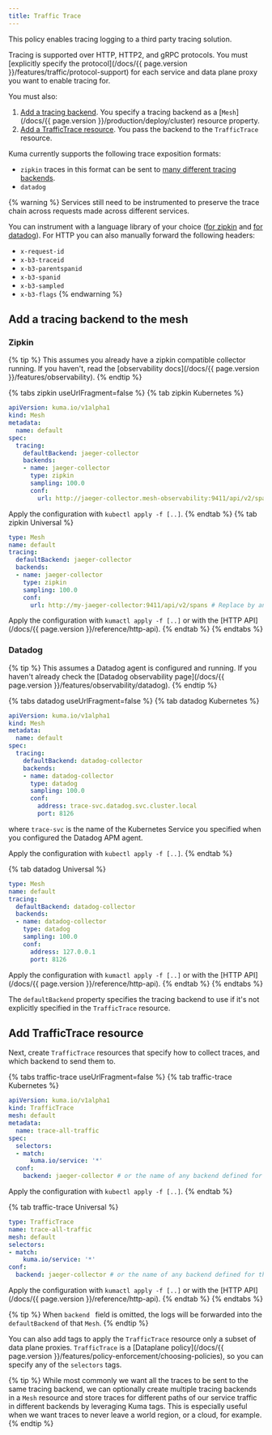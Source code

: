 ```yaml
---
title: Traffic Trace
---
```


This policy enables tracing logging to a third party tracing solution. 

Tracing is supported over HTTP, HTTP2, and gRPC protocols. You must [explicitly specify the protocol](/docs/{{ page.version }}/features/traffic/protocol-support) for each service and data plane proxy you want to enable tracing for.

You must also:

1. [Add a tracing backend](#add-a-tracing-backend-to-the-mesh). You specify a tracing backend as a [`Mesh`](/docs/{{ page.version }}/production/deploy/cluster) resource property.
2. [Add a TrafficTrace resource](#add-traffictrace-resource). You pass the backend to the `TrafficTrace` resource.

Kuma currently supports the following trace exposition formats:

* `zipkin` traces in this format can be sent to [many different tracing backends](https://github.com/openzipkin/openzipkin.github.io/issues/65). 
* `datadog`

{% warning %}
Services still need to be instrumented to preserve the trace chain across requests made across different services.

You can instrument with a language library of your choice ([for zipkin](https://zipkin.io/pages/tracers_instrumentation) and [for datadog](https://docs.datadoghq.com/tracing/setup_overview/setup/java/?tab=containers)).
For HTTP you can also manually forward the following headers:

* `x-request-id`
* `x-b3-traceid`
* `x-b3-parentspanid`
* `x-b3-spanid`
* `x-b3-sampled`
* `x-b3-flags`
{% endwarning %}

## Add a tracing backend to the mesh

### Zipkin

{% tip %}
This assumes you already have a zipkin compatible collector running.
If you haven't, read the [observability docs](/docs/{{ page.version }}/features/observability).
{% endtip %}

{% tabs zipkin useUrlFragment=false %}
{% tab zipkin Kubernetes %}

```yaml
apiVersion: kuma.io/v1alpha1
kind: Mesh
metadata:
  name: default
spec:
  tracing:
    defaultBackend: jaeger-collector
    backends:
    - name: jaeger-collector
      type: zipkin
      sampling: 100.0
      conf:
        url: http://jaeger-collector.mesh-observability:9411/api/v2/spans # If not using `kuma install observability` replace by any zipkin compatible collector address.
```

Apply the configuration with `kubectl apply -f [..]`.
{% endtab %}
{% tab zipkin Universal %}
```yaml
type: Mesh
name: default
tracing:
  defaultBackend: jaeger-collector
  backends:
  - name: jaeger-collector
    type: zipkin
    sampling: 100.0
    conf:
      url: http://my-jaeger-collector:9411/api/v2/spans # Replace by any zipkin compatible collector address.
```

Apply the configuration with `kumactl apply -f [..]` or with the [HTTP API](/docs/{{ page.version }}/reference/http-api).
{% endtab %}
{% endtabs %}

### Datadog

{% tip %}
This assumes a Datadog agent is configured and running. If you haven't already check the [Datadog observability page](/docs/{{ page.version }}/features/observability/datadog). 
{% endtip %}

{% tabs datadog useUrlFragment=false %}
{% tab datadog Kubernetes %}

```yaml
apiVersion: kuma.io/v1alpha1
kind: Mesh
metadata:
  name: default
spec:
  tracing:
    defaultBackend: datadog-collector
    backends:
    - name: datadog-collector
      type: datadog
      sampling: 100.0
      conf:
        address: trace-svc.datadog.svc.cluster.local
        port: 8126
```

where `trace-svc` is the name of the Kubernetes Service you specified when you configured the Datadog APM agent.

Apply the configuration with `kubectl apply -f [..]`.
{% endtab %}

{% tab datadog Universal %}
```yaml
type: Mesh
name: default
tracing:
  defaultBackend: datadog-collector
  backends:
  - name: datadog-collector
    type: datadog
    sampling: 100.0
    conf:
      address: 127.0.0.1
      port: 8126
```

Apply the configuration with `kumactl apply -f [..]` or with the [HTTP API](/docs/{{ page.version }}/reference/http-api).
{% endtab %}
{% endtabs %}

The `defaultBackend` property specifies the tracing backend to use if it's not explicitly specified in the `TrafficTrace` resource.

## Add TrafficTrace resource

Next, create `TrafficTrace` resources that specify how to collect traces, and which backend to send them to.

{% tabs traffic-trace useUrlFragment=false %}
{% tab traffic-trace Kubernetes %}
```yaml
apiVersion: kuma.io/v1alpha1
kind: TrafficTrace
mesh: default
metadata:
  name: trace-all-traffic
spec:
  selectors:
  - match:
      kuma.io/service: '*'
  conf:
    backend: jaeger-collector # or the name of any backend defined for the mesh 
```

Apply the configuration with `kubectl apply -f [..]`.
{% endtab %}

{% tab traffic-trace Universal %}
```yaml
type: TrafficTrace
name: trace-all-traffic
mesh: default
selectors:
- match:
    kuma.io/service: '*'
conf:
  backend: jaeger-collector # or the name of any backend defined for the mesh
```

Apply the configuration with `kumactl apply -f [..]` or with the [HTTP API](/docs/{{ page.version }}/reference/http-api).
{% endtab %}
{% endtabs %}

{% tip %}
When `backend ` field is omitted, the logs will be forwarded into the `defaultBackend` of that `Mesh`.
{% endtip %}

You can also add tags to apply the `TrafficTrace` resource only a subset of data plane proxies. `TrafficTrace` is a [Dataplane policy](/docs/{{ page.version }}/features/policy-enforcement/choosing-policies), so you can specify any of the `selectors` tags.

{% tip %}
While most commonly we want all the traces to be sent to the same tracing backend, we can optionally create multiple tracing backends in a `Mesh` resource and store traces for different paths of our service traffic in different backends by leveraging Kuma tags.
This is especially useful when we want traces to never leave a world region, or a cloud, for example.
{% endtip %}
